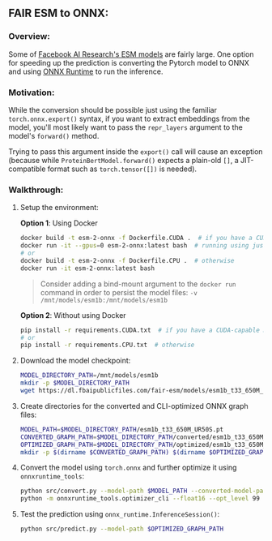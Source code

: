 ## FAIR ESM to ONNX:

### Overview:

Some of [Facebook AI Research's ESM models](https://github.com/facebookresearch/esm) are fairly large. One option for speeding up the prediction is converting the Pytorch model to ONNX and using [ONNX Runtime](https://github.com/microsoft/onnxruntime) to run the inference.


### Motivation:

While the conversion should be possible just using the familiar `torch.onnx.export()` syntax, if you want to extract embeddings from the model, you'll most likely want to pass the `repr_layers` argument to the model's `forward()` method. 

Trying to pass this argument inside the `export()` call will cause an exception (because while `ProteinBertModel.forward()` expects a plain-old `[]`, a JIT-compatible format such as `torch.tensor([])` is needed).


### Walkthrough:

1. Setup the environment:

    **Option 1**: Using Docker
    ```bash
    docker build -t esm-2-onnx -f Dockerfile.CUDA .  # if you have a CUDA-capable machine with nvidia-container-runtime installed
    docker run -it --gpus=0 esm-2-onnx:latest bash  # running using just 1 GPU (CUDA_VISIBLE_DEVICES also set inside the Dockerfile)
    # or
    docker build -t esm-2-onnx -f Dockerfile.CPU .  # otherwise
    docker run -it esm-2-onnx:latest bash
    ```
    > Consider adding a bind-mount argument to the `docker run` command in order to persist the model files: `-v /mnt/models/esm1b:/mnt/models/esm1b`

    **Option 2**: Without using Docker
    ```bash
    pip install -r requirements.CUDA.txt  # if you have a CUDA-capable machine
    # or
    pip install -r requirements.CPU.txt  # otherwise
    ```

2. Download the model checkpoint:
    ```bash
    MODEL_DIRECTORY_PATH=/mnt/models/esm1b
    mkdir -p $MODEL_DIRECTORY_PATH
    wget https://dl.fbaipublicfiles.com/fair-esm/models/esm1b_t33_650M_UR50S.pt -P $MODEL_DIRECTORY_PATH
    ```

3. Create directories for the converted and CLI-optimized ONNX graph files:
    ```bash
    MODEL_PATH=$MODEL_DIRECTORY_PATH/esm1b_t33_650M_UR50S.pt
    CONVERTED_GRAPH_PATH=$MODEL_DIRECTORY_PATH/converted/esm1b_t33_650M_UR50S_graph.onnx
    OPTIMIZED_GRAPH_PATH=$MODEL_DIRECTORY_PATH/optimized/esm1b_t33_650M_UR50S_graph.onnx
    mkdir -p $(dirname $CONVERTED_GRAPH_PATH) $(dirname $OPTIMIZED_GRAPH_PATH)
    ```

4. Convert the model using `torch.onnx` and further optimize it using `onnxruntime_tools`:
    ```bash
    python src/convert.py --model-path $MODEL_PATH --converted-model-path $CONVERTED_GRAPH_PATH  # use the provided script to convert the model
    python -m onnxruntime_tools.optimizer_cli --float16 --opt_level 99 --use_gpu --model_type bert --hidden_size 1024 --num_heads 16 --input $CONVERTED_GRAPH_PATH --output $OPTIMIZED_GRAPH_PATH  # convert to float 16 precision and apply all available optimizations
    ```

5. Test the prediction using `onnx_runtime.InferenceSession()`:
    ```bash
    python src/predict.py --model-path $OPTIMIZED_GRAPH_PATH
    ```
